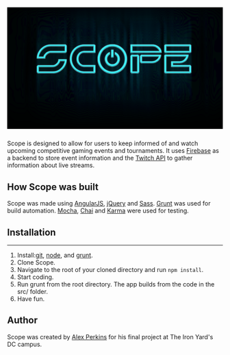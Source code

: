 # ![Scope](build/images/scope-logo04.png)

Scope is designed to allow for users to keep informed of and watch upcoming competitive gaming events and tournaments. It uses [Firebase](https://www.firebase.com/) as a backend to store event information and the [Twitch API](https://github.com/justintv/Twitch-API) to gather information about live streams.

## How Scope was built ##

Scope was made using [AngularJS](https://angularjs.org/), [jQuery](https://jquery.com/) and [Sass](http://sass-lang.com/). [Grunt](http://gruntjs.com/) was used for build automation. [Mocha](https://mochajs.org/), [Chai](http://chaijs.com/) and [Karma](https://karma-runner.github.io/0.13/index.html) were used for testing.

## Installation
---

   1. Install:[git](https://git-scm.com), [node](https://nodejs.org), and [grunt](https://gruntjs.com).
   2. Clone Scope.
   3. Navigate to the root of your cloned directory and run `npm install`.
   4. Start coding.
   5. Run grunt from the root directory. The app builds from the code in the src/ folder.
   6. Have fun.


## Author

 Scope was created by [Alex Perkins](https://github.com/ac-perkins) for his final project at The Iron Yard's DC campus.
